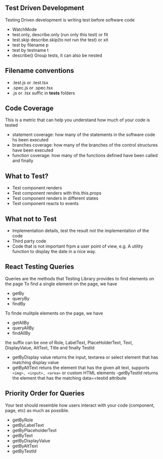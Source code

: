 ## Test Driven Development

Testing Driven development is writing test before software code

- WatchMode
- test.only, describe.only (run only this test) or fit
- test.skip describe.skip(to not run the test) or xit
- test by filename p
- test by testname t
- describe() Group tests, it can also be nested

## Filename conventions

- .test.js or .test.tsx
- .spec.js or .spec.tsx
- .js or .tsx suffic in **tests** folders

## Code Coverage

This is a metric that can help you understand how much of your code is tested

- statement coverage: how many of the statements in the software code hs been executed
- branches coverage: how many of the branches of the control structures have been executed
- function coverage: how many of the functions defined have been called and finally

## What to Test?

- Test component renders
- Test component renders with this.this.props
- Test component renders in different states
- Test component reacts to events

## What not to Test

- Implementation details, test the result not the implementation of the code
- Third party code
- Code that is not important frpm a user point of view, e.g. A utility function to display the date in a nice way.

## React Testing Queries

Queries are the methods that Testing Library provides to find elements on the page
To find a single element on the page, we have

- getBy
- queryBy
- findBy

To finde mulitple elements on the page, we have

- getAllBy
- queryAllBy
- findAllBy

the suffix can be one of Role, LabelText, PlaceHolderText, Text, DisplayValue, AltText, Title and finally TestId

- getByDisplay value returns the input, textarea or select element that has matching display value
- getByAltText retuns the element that has the given alt text, supports ``<img>, <input>, <area>`` or custom HTML elements
-getByTestId returns the element that has the matching data==testid attribute

## Priority Order for Queries
Your test should resemble how users interact with your code (component, page, etc) as much as possible.
- getByRole
- getByLabelText
- getByPlaceholderText
- getByText
- getByDisplayValue
- getByAltText
- getByTestId
